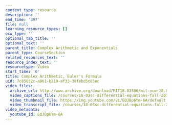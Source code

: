 ```yaml
---
content_type: resource
description: ''
end_time: '397'
file: null
learning_resource_types: []
ocw_type: ''
optional_tab_title: ''
optional_text: ''
parent_title: Complex Arithmetic and Exponentials
parent_type: CourseSection
related_resources_text: ''
resource_index_text: ''
resourcetype: Video
start_time: '0'
title: Complex Arithmetic, Euler's Formula
uid: 7c85832c-a961-b219-af33-38febd5c65ec
video_files:
  archive_url: http://www.archive.org/download/MIT18.03S06/mit-ocw-18.03-lec6-19feb2003-220k_512kb.mp4
  video_captions_file: /courses/18-03sc-differential-equations-fall-2011/0424735b8be558018838e96ba22733d2_EQJBp6Ym-6A.vtt
  video_thumbnail_file: https://img.youtube.com/vi/EQJBp6Ym-6A/default.jpg
  video_transcript_file: /courses/18-03sc-differential-equations-fall-2011/d034c1bd2bf9df89850ca02e08885b4a_EQJBp6Ym-6A.pdf
video_metadata:
  youtube_id: EQJBp6Ym-6A
---
```

